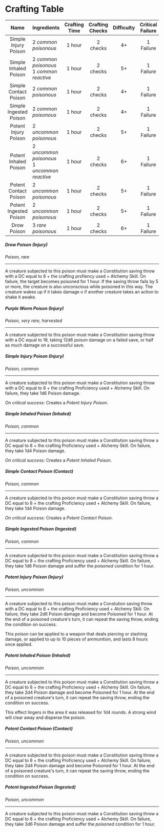 # Crafting Table
| Name | Ingredients | Crafting Time| Crafting Checks | Difficulty</center> | Critical Failure | Flawless Success | Innovation <br> <center>Difficulty</center> |
|:----:|:------|:-----------:|:-------:|:----------:|:--:|:-----:|:---------:|
| Simple Injury Poison | 2 *common poisonous* | 1 hour | 2 checks | 4+ | 1 Failure | 10+  | 20 |
| Simple Inhaled Poison | 2 *common poisonous* <br> 1 *common reactive* | 1 hour | 2 checks | 5+ | 1 Failure | 10+  | 22 |
| Simple Contact Poison | 2 *common poisonous* | 1 hour | 2 checks | 4+ | 1 Failure | 10+  | 20 |
| Simple Ingested Poison | 2 *common poisonous* | 1 hour | 2 checks | 4+ | 1 Failure | 10+  | 20 |
| Potent Injury Poison | 2 *uncommon poisonous* | 1 hour | 2 checks | 5+ | 1 Failure | 12+  | 24 |
| Potent Inhaled Poison | 2 *uncommon poisonous* <br> 1 *uncommon reactive* | 1 hour | 2 checks | 6+ | 1 Failure | 12+  | 24 |
| Potent Contact Poison | 2 *uncommon poisonous* | 1 hour | 2 checks | 5+ | 1 Failure | 12+  | 24 |
| Potent Ingested Poison | 2 *uncommon poisonous* | 1 hour | 2 checks | 5+ | 1 Failure | 12+  | 24 |
| Drow Poison | 3 *rare poisonous* | 1 hour | 2 checks | 6+ | 1 Failure | 12+ | 26 |

##### Drow Poison (Injury)
*Poison, rare*
___
A creature subjected to this poison must make a Constitution saving throw with a DC equal to 8 + the crafting profiency used + Alchemy Skill. On failure, the target becomes poisoned for 1 hour. If the saving throw fails by 5 or more, the creature is also unconscious while poisoned in this way. The creature wakes up if it takes damage o if another creature takes an action to shake it awake.

##### Purple Worm Poison (Injury)
*Poison, very rare, harvested*
___
A creature subjected to this poison must make a Constitution saving throw with a DC equal to 19, taking 12d6 poison damage on a failed save, or half as much damage on a successful save.

##### Simple Injury Poison (Injury)
*Poison, common*
___
A creature subjected to this poison must make a Constitution saving throw with a DC equal to 8 + the crafting Proficiency used + Alchemy Skill. On failure, they take 1d6 Poison damage.

*On critical success:* Creates a *Potent Injury Poison*.

##### Simple Inhaled Poison (Inhaled)
*Poison, common*
___
A creature subjected to this poison must make a Constitution saving throw a DC equal to 8 + the crafting Proficiency used + Alchemy Skill. On failure, they take 1d4 Poison damage.

*On critical success:* Creates a *Potent Inhaled Poison*.

##### Simple Contact Poison (Contact)
*Poison, common*
___
A creature subjected to this poison must make a Constitution saving throw a DC equal to 8 +  the crafting Proficiency used + Alchemy Skill. On failure, they take 1d4 Poison damage.

*On critical success:* Creates a *Potent Contact Poison*.

##### Simple Ingested Poison (Ingested)
*Poison, common*
___
A creature subjected to this poison must make a Constitution saving throw a DC equal to 8 +  the crafting Proficiency used + Alchemy Skill. On failure, they take 1d6 Poison damage and suffer the *poisoned* condition for 1 hour.

##### Potent Injury Poison (Injury)
*Poison, uncommon*
___
A creature subjected to this poison must make a Constution saving throw with a DC equal to 8 + the crafting Proficiency used + Alchemy Skill. On failure, they take 2d6 Poison damage and become Poisoned for 1 hour. At the end of a poisoned creature's turn, it can repeat the saving throw, ending the condition on success.

This poison can be applied to a weapon that deals piercing or slashing damage, or applied to up to 10 pieces of ammunition, and lasts 8 hours once applied.

##### Potent Inhaled Poison (Inhaled)
*Poison, uncommon*
___
A creature subjected to this poison must make a Constitution saving throw a DC equal to 8 + the crafting Proficiency used + Alchemy Skill. On failure, they take 2d4 Poison damage and become Poisoned for 1 hour. At the end of a poisoned creature's turn, it can repeat the saving throw, ending the condition on success.

This effect lingers in the area it was released for 1d4 rounds. A strong wind will clear away and disperse the poison.

##### Potent Contact Poison (Contact)
*Poison, uncommon*
___
A creature subjected to this poison must make a Constitution saving throw a DC equal to 8 +  the crafting Proficiency used + Alchemy Skill. On failure, they take 2d4 Poison damage and become Poisoned for 1 hour. At the end of a poisoned creature's turn, it can repeat the saving throw, ending the condition on success.

##### Potent Ingested Poison (Ingested)
*Poison, uncommon*
___
A creature subjected to this poison must make a Constitution saving throw a DC equal to 8 +  the crafting Proficiency used + Alchemy Skill. On failure, they take 3d6 Poison damage and suffer the *poisoned* condition for 1 hour.